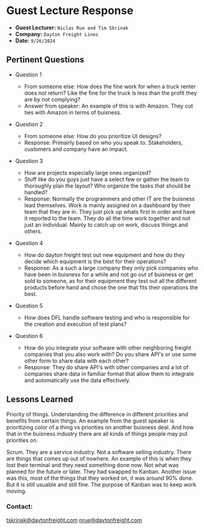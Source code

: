 # Guest Lecture Response
* **Guest Lecturer:** `Niclas Rue and Tim Skrinak`
* **Company:** `Dayton Freight Lines`
* **Date:** `9/26/2024`



## Pertinent Questions
* Question 1
    - From someone else: How does the fine work for when a truck renter does not return? Like the fine for the truck is less than the profit they are by not complying?
    - Answer from speaker: An example of this is with Amazon. They cut ties with Amazon in terms of buisness.

* Question 2
    - From someone else: How do you prioritize UI designs?
    - Response: Primairly based on who you speak to. Stakeholders, customers and company have an impact.

* Question 3
    - How are projects especially large ones organized?
    - Stuff like do you guys just have a select few or gather the team to thoroughly plan the layout? Who organize the tasks that should be handled?
    - Response: Normally the programmers and other IT are the buisness lead themselves. Work is mainly assigned on a dashboard by their team that they are in. They just pick up whats first in order and have it reported to the team. They do all the time work together and not just an individual. Mainly to catch up on work, discuss things and others.

* Question 4 
    - How do dayton freight test out new equipment and how do they decide which equipment is the best for their operations?
    - Response: As a such a large company they only pick companies who have been in buisness for a while and not go out of buisness or get sold to someone, as for their equipment they test out all the different products before hand and chose the one that fits their operations the best.

* Question 5
    - How does DFL handle software testing and who is responsible for the creation and execution of test plans?

* Question 6
    - How do you integrate your software with other neighboring freight companies that you also work with? Do you share API's or use some other form to share data with each other?
    - Response: They do share API's with other companies and a lot of companies share data in familiar format that allow them to integrate and automatically use the data effectively.

## Lessons Learned

Priority of things. Understanding the difference in different priorities and benefits from certain things. An example from the guest speaker is prioritizing color of a thing vs priorities on another buisness deal. And how that in the buisness industry there are all kinds of things people may put priorities on.

Scrum. They are a service industry. Not a software selling industry. There are things that comes up out of nowhere. An example of this is when they lost their terminal and they need something done now. Not what was planned for the future or later.
They had swapped to Kanban. Another issue was this, most of the things that they worked on, it was around 90% done. But it is still usuable and still fine. The purpose of Kanban was to keep work moving.


### Contact: 
tskrinak@daytonfreight.com
nrue@daytonfreight.com
